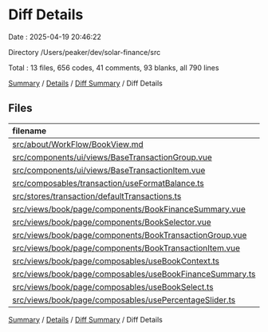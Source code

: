 # Diff Details

Date : 2025-04-19 20:46:22

Directory /Users/peaker/dev/solar-finance/src

Total : 13 files,  656 codes, 41 comments, 93 blanks, all 790 lines

[Summary](results.md) / [Details](details.md) / [Diff Summary](diff.md) / Diff Details

## Files
| filename | language | code | comment | blank | total |
| :--- | :--- | ---: | ---: | ---: | ---: |
| [src/about/WorkFlow/BookView.md](/src/about/WorkFlow/BookView.md) | Markdown | 9 | 0 | 9 | 18 |
| [src/components/ui/views/BaseTransactionGroup.vue](/src/components/ui/views/BaseTransactionGroup.vue) | Vue | 18 | 0 | 1 | 19 |
| [src/components/ui/views/BaseTransactionItem.vue](/src/components/ui/views/BaseTransactionItem.vue) | Vue | 72 | 4 | 12 | 88 |
| [src/composables/transaction/useFormatBalance.ts](/src/composables/transaction/useFormatBalance.ts) | TypeScript | 46 | 14 | 5 | 65 |
| [src/stores/transaction/defaultTransactions.ts](/src/stores/transaction/defaultTransactions.ts) | TypeScript | 230 | 2 | 2 | 234 |
| [src/views/book/page/components/BookFinanceSummary.vue](/src/views/book/page/components/BookFinanceSummary.vue) | Vue | 74 | 1 | 11 | 86 |
| [src/views/book/page/components/BookSelector.vue](/src/views/book/page/components/BookSelector.vue) | Vue | 13 | 0 | 4 | 17 |
| [src/views/book/page/components/BookTransactionGroup.vue](/src/views/book/page/components/BookTransactionGroup.vue) | Vue | 13 | 0 | 3 | 16 |
| [src/views/book/page/components/BookTransactionItem.vue](/src/views/book/page/components/BookTransactionItem.vue) | Vue | 70 | 0 | 22 | 92 |
| [src/views/book/page/composables/useBookContext.ts](/src/views/book/page/composables/useBookContext.ts) | TypeScript | 52 | 7 | 12 | 71 |
| [src/views/book/page/composables/useBookFinanceSummary.ts](/src/views/book/page/composables/useBookFinanceSummary.ts) | TypeScript | 2 | 2 | 0 | 4 |
| [src/views/book/page/composables/useBookSelect.ts](/src/views/book/page/composables/useBookSelect.ts) | TypeScript | 27 | 2 | 4 | 33 |
| [src/views/book/page/composables/usePercentageSlider.ts](/src/views/book/page/composables/usePercentageSlider.ts) | TypeScript | 30 | 9 | 8 | 47 |

[Summary](results.md) / [Details](details.md) / [Diff Summary](diff.md) / Diff Details